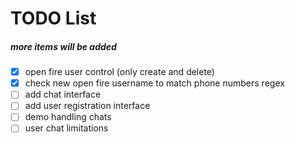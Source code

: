# TODO List

##### more items will be added

- [x] open fire user control (only create and delete)
- [x] check new open fire username to match phone numbers regex
- [ ] add chat interface
- [ ] add user registration interface
- [ ] demo handling chats
- [ ] user chat limitations

